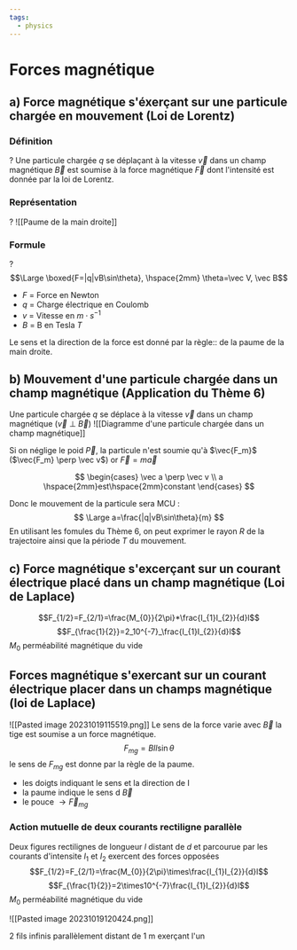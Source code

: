 ```yaml
---
tags:
  - physics
---
```

# Forces magnétique
## a) Force magnétique s'éxerçant sur une particule chargée en mouvement (Loi de Lorentz)
### Définition
?
Une particule chargée $q$ se déplaçant à la vitesse $\vec v$ dans un champ magnétique $\vec B$ est soumise à la force magnétique $\vec F$ dont l'intensité est donnée  par la loi de Lorentz.

### Représentation
?
![[Paume de la main droite]]

### Formule
?
$$\Large \boxed{F=|q|vB\sin\theta}, \hspace{2mm} \theta=\vec V, \vec B$$
- $F$ = Force en Newton 
- $q$ = Charge électrique en Coulomb
- $v$ = Vitesse en $m \cdot s^{-1}$
- $B$ = B en Tesla $T$


Le sens et la direction de la force est donné  par la règle:: de la paume de la main droite.

## b) Mouvement d'une particule chargée dans un  champ magnétique (Application du Thème 6)

Une particule chargée  $q$ se déplace à la vitesse $\vec v$ dans un champ magnétique ($\vec v$  $\perp$ $\vec B$)
![[Diagramme d'une particule chargée dans un champ magnétique]]

Si on néglige le poid $\vec P$, la particule n'est soumie qu'à  $\vec{F_m}$  ($\vec{F_m} \perp \vec v$) or $\vec F = m\vec a$ 

$$
 \begin{cases}
\vec a \perp \vec v \\ a \hspace{2mm}est\hspace{2mm}constant
\end{cases}
$$

Donc le mouvement de la particule sera MCU :
$$
\Large a=\frac{|q|vB\sin\theta}{m}
$$
En utilisant les fomules du Thème 6, on peut exprimer le rayon $R$ de la trajectoire ainsi que la période $T$ du mouvement.

## c) Force magnétique s'excerçant sur un courant électrique placé dans un champ magnétique (Loi de Laplace)

$$F_{1/2}=F_{2/1}=\frac{M_{0}}{2\pi}*\frac{I_{1}I_{2}}{d}l$$ $$F_{\frac{1}{2}}=2_10^{-7}_\frac{I_{1}I_{2}}{d}l$$ $M_{0}$ perméabilité magnétique du vide
 
## Forces magnétique s'exercant sur un courant électrique placer dans un champs magnétique (loi de Laplace)
 
  ![[Pasted image 20231019115519.png]] Le sens de la force varie avec $\vec{B}$ la tige est soumise a un force magnétique. $$F_{mg} = BIl\sin{\theta}$$ le sens de $F_{mg}$ est donne par la règle de la paume.
  
  - les doigts indiquant le sens et la direction de I
  - la paume indique le sens d $\vec B$
  - le pouce $\rightarrow \vec{F}_{mg}$

### Action mutuelle de deux courants rectiligne parallèle

Deux figures rectilignes de longueur $l$ distant de $d$ et parcourue par les courants d'intensite $I_1$ et $I_{2}$ exercent des forces opposées $$F_{1/2}=F_{2/1}=\frac{M_{0}}{2\pi}\times\frac{I_{1}I_{2}}{d}l$$
$$F_{\frac{1}{2}}=2\times10^{-7}\frac{I_{1}I_{2}}{d}l$$$M_{0}$ perméabilité magnétique du vide

![[Pasted image 20231019120424.png]]

2 fils infinis parallèlement distant de 1 m exerçant l'un